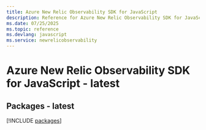 ```yaml
---
title: Azure New Relic Observability SDK for JavaScript
description: Reference for Azure New Relic Observability SDK for JavaScript
ms.date: 07/25/2025
ms.topic: reference
ms.devlang: javascript
ms.service: newrelicobservability
---
```

# Azure New Relic Observability SDK for JavaScript - latest
## Packages - latest
[!INCLUDE [packages](new-relic-observability-index.md)]
